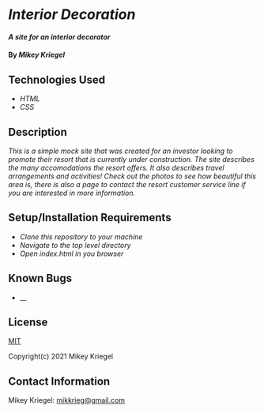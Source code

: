 # _Interior Decoration_

#### _A site for an interior decorator_

#### By _**Mikey Kriegel**_

## Technologies Used

* _HTML_
* _CSS_

## Description

_This is a simple mock site that was created for an investor looking to promote their resort that is currently under construction. The site describes the many accomodations the resort offers. It also describes travel arrangements and activities! Check out the photos to see how beautiful this area is, there is also a page to contact the resort customer service line if you are interested in more information._

## Setup/Installation Requirements

* _Clone this repository to your machine_
* _Navigate to the top level directory_
* _Open index.html in you browser_

## Known Bugs

* __

## License

[MIT](https://opensource.org/licenses/MIT)

Copyright(c) 2021 Mikey Kriegel 

## Contact Information

Mikey Kriegel: mikkrieg@gmail.com